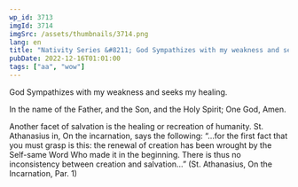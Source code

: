 ```yaml
---
wp_id: 3713
imgId: 3714
imgSrc: /assets/thumbnails/3714.png
lang: en
title: "Nativity Series &#8211; God Sympathizes with my weakness and seeks my healing"
pubDate: 2022-12-16T01:01:00
tags: ["aa", "wow"]
---
```

<!-- page: 6 -->

<p>God Sympathizes with my weakness and seeks my healing.</p>
<p>In the name of the Father, and the Son, and the Holy Spirit; One God, Amen.</p>
<p>Another facet of salvation is the healing or recreation of humanity. St. Athanasius in, On the incarnation, says the following: “…for the first fact that you must grasp is this: the renewal of creation has been wrought by the Self-same Word Who made it in the beginning. There is thus no inconsistency between creation and salvation…” (St. Athanasius, On the Incarnation, Par. 1)</p>
